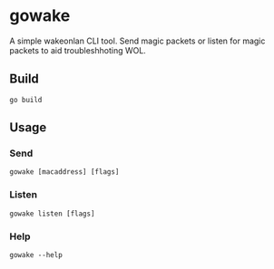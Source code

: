 # gowake
A simple wakeonlan CLI tool. Send magic packets or listen for magic packets to aid troubleshhoting WOL.

## Build
```go build```

## Usage
### Send
```gowake [macaddress] [flags]```

### Listen
```gowake listen [flags]```

### Help
```gowake --help```
